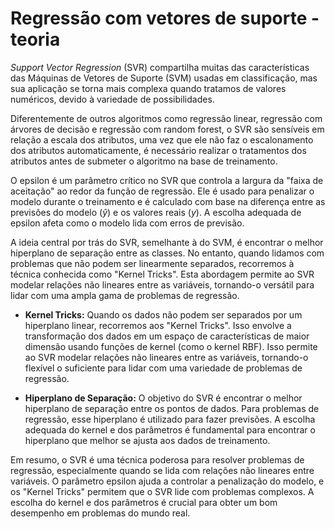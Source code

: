 # Regressão com vetores de suporte - teoria

_Support Vector Regression_ (SVR) compartilha muitas das características das Máquinas de Vetores de Suporte (SVM) usadas em classificação, mas sua aplicação se torna mais complexa quando tratamos de valores numéricos, devido à variedade de possibilidades.

Diferentemente de outros algoritmos como regressão linear, regressão com árvores de decisão e regressão com random forest, o SVR são sensíveis em relação a escala dos atributos, uma vez que ele não faz o escalonamento dos atributos automaticamente, é necessário realizar o tratamentos dos atributos antes de submeter o algoritmo na base de treinamento.

O epsilon é um parâmetro crítico no SVR que controla a largura da "faixa de aceitação" ao redor da função de regressão. Ele é usado para penalizar o modelo durante o treinamento e é calculado com base na diferença entre as previsões do modelo ($\hat{y}$) e os valores reais ($y$). A escolha adequada de epsilon afeta como o modelo lida com erros de previsão.

A ideia central por trás do SVR, semelhante à do SVM, é encontrar o melhor hiperplano de separação entre as classes. No entanto, quando lidamos com problemas que não podem ser linearmente separados, recorremos à técnica conhecida como "Kernel Tricks". Esta abordagem permite ao SVR modelar relações não lineares entre as variáveis, tornando-o versátil para lidar com uma ampla gama de problemas de regressão.

- **Kernel Tricks:** Quando os dados não podem ser separados por um hiperplano linear, recorremos aos "Kernel Tricks". Isso envolve a transformação dos dados em um espaço de características de maior dimensão usando funções de kernel (como o kernel RBF). Isso permite ao SVR modelar relações não lineares entre as variáveis, tornando-o flexível o suficiente para lidar com uma variedade de problemas de regressão.

- **Hiperplano de Separação:** O objetivo do SVR é encontrar o melhor hiperplano de separação entre os pontos de dados. Para problemas de regressão, esse hiperplano é utilizado para fazer previsões. A escolha adequada do kernel e dos parâmetros é fundamental para encontrar o hiperplano que melhor se ajusta aos dados de treinamento.

Em resumo, o SVR é uma técnica poderosa para resolver problemas de regressão, especialmente quando se lida com relações não lineares entre variáveis. O parâmetro epsilon ajuda a controlar a penalização do modelo, e os "Kernel Tricks" permitem que o SVR lide com problemas complexos. A escolha do kernel e dos parâmetros é crucial para obter um bom desempenho em problemas do mundo real.